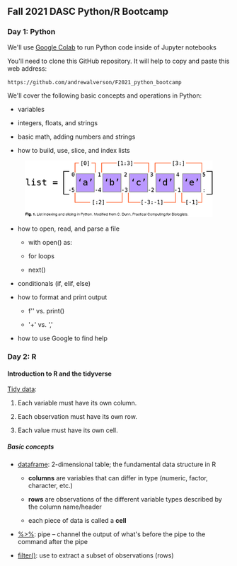 ## Fall 2021 DASC Python/R Bootcamp

### Day 1: Python

We'll use [Google Colab](https://colab.research.google.com/) to run Python code inside of Jupyter notebooks

You'll need to clone this GitHub repository. It will help to copy and paste this web address:

	https://github.com/andrewalverson/F2021_python_bootcamp

We'll cover the following basic concepts and operations in Python:
	
- variables

- integers, floats, and strings

- basic math, adding numbers and strings

- how to build, use, slice, and index lists


<figure align = "center">

![](img/list_indexing.jpg)

</figure>


- how to open, read, and parse a file
	
	- with open() as:

	- for loops

	- next()

- conditionals (if, elif, else)

- how to format and print output
	
	- f'' vs. print()
	
	- '+' vs. ','

- how to use Google to find help

### Day 2: R

#### Introduction to R and the tidyverse

[Tidy data](https://r4ds.had.co.nz/tidy-data.html):

1. Each variable must have its own column.

2. Each observation must have its own row.

3. Each value must have its own cell.

##### Basic concepts

- [dataframe](http://www.r-tutor.com/r-introduction/data-frame): 2-dimensional table; the fundamental data structure in R
	
	- **columns** are variables that can differ in type (numeric, factor, character, etc.)
	
	- **rows** are observations of the different variable types described by the column name/header
	
	- each piece of data is called a **cell** 

- [%>%](https://style.tidyverse.org/pipes.html): pipe – channel the output of what's before the pipe to the command after the pipe

- [filter()](https://dplyr.tidyverse.org/reference/filter.html): use to extract a subset of observations (rows)




